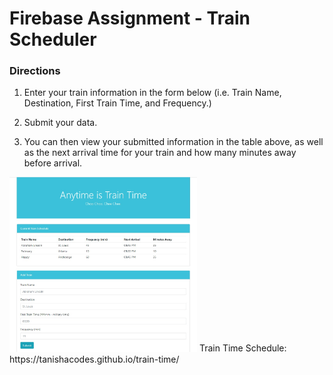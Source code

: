 # Firebase Assignment - Train Scheduler

### Directions

1. Enter your train information in the form below (i.e. Train Name, Destination, First Train Time, and Frequency.)

2. Submit your data.

3. You can then view your submitted information in the table above, as well as the next arrival time for your train and how many minutes away before arrival.

<img src="assets\images\train-time-image.jpg" alt="Photo of Train Time app" width="300">
Train Time Schedule: https://tanishacodes.github.io/train-time/
